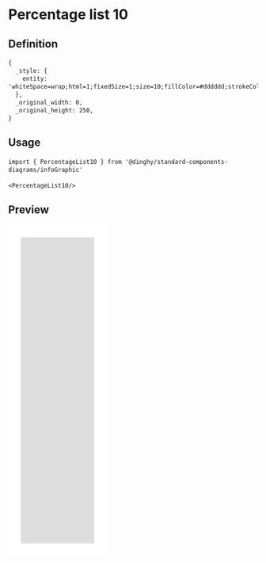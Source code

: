 # Percentage list 10

## Definition

```
{
  _style: { 
    entity: 'whiteSpace=wrap;html=1;fixedSize=1;size=10;fillColor=#dddddd;strokeColor=none;rounded=0;',
  },
  _original_width: 0,
  _original_height: 250,
}
```

## Usage

```
import { PercentageList10 } from '@dinghy/standard-components-diagrams/infoGraphic'

<PercentageList10/>
```

## Preview

<img src="./percentage-list-10.png" width="200"/>
